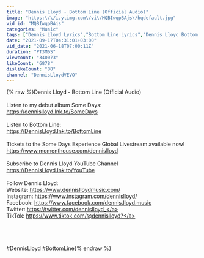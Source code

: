 ```yaml
---
title: "Dennis Lloyd - Bottom Line (Official Audio)"
image: "https:\/\/i.ytimg.com\/vi\/MQBIwqpBAjs\/hqdefault.jpg"
vid_id: "MQBIwqpBAjs"
categories: "Music"
tags: ["Dennis Lloyd Lyrics","Bottom Line Lyrics","Dennis Lloyd Bottom Line Lyrics"]
date: "2021-09-17T04:31:01+03:00"
vid_date: "2021-06-18T07:00:11Z"
duration: "PT3M6S"
viewcount: "340073"
likeCount: "6878"
dislikeCount: "88"
channel: "DennisLloydVEVO"
---
```

{% raw %}Dennis Lloyd - Bottom Line (Official Audio)<br /><br />Listen to my debut album Some Days: <br /><a rel="nofollow" target="blank" href="https://dennislloyd.lnk.to/SomeDays">https://dennislloyd.lnk.to/SomeDays</a><br /><br />Listen to Bottom Line:<br /><a rel="nofollow" target="blank" href="https://DennisLloyd.lnk.to/BottomLine">https://DennisLloyd.lnk.to/BottomLine</a><br /><br />Tickets to the Some Days Experience Global Livestream available now!<br /><a rel="nofollow" target="blank" href="https://www.momenthouse.com/dennislloyd">https://www.momenthouse.com/dennislloyd</a><br /><br />Subscribe to Dennis Lloyd YouTube Channel<br /><a rel="nofollow" target="blank" href="https://DennisLloyd.lnk.to/YouTube">https://DennisLloyd.lnk.to/YouTube</a><br /><br />Follow Dennis Lloyd: <br />Website: <a rel="nofollow" target="blank" href="https://www.dennislloydmusic.com/">https://www.dennislloydmusic.com/</a><br />Instagram: <a rel="nofollow" target="blank" href="https://www.instagram.com/dennislloyd/">https://www.instagram.com/dennislloyd/</a><br />Facebook: <a rel="nofollow" target="blank" href="https://www.facebook.com/dennis.lloyd.music">https://www.facebook.com/dennis.lloyd.music</a><br />Twitter: <a rel="nofollow" target="blank" href="https://twitter.com/dennislloyd_">https://twitter.com/dennislloyd_</a><br />TikTok: <a rel="nofollow" target="blank" href="https://www.tiktok.com/@dennislloyd?">https://www.tiktok.com/@dennislloyd?</a><br /><br /><br /><br /><br />#DennisLloyd #BottomLine{% endraw %}
